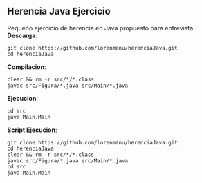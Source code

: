 
## **Herencia Java Ejercicio** ##

Pequeño ejercicio de herencia en Java propuesto para entrevista.
**Descarga**:
```
git clone https://github.com/lorenmanu/herenciaJava.git
cd herenciaJava
```
**Compilacion**:
```
clear && rm -r src/*/*.class
javac src/Figura/*.java src/Main/*.java
```
**Ejecucion**:
```
cd src
java Main.Main
```
**Script Ejecucion**:
```
git clone https://github.com/lorenmanu/herenciaJava.git
cd herenciaJava
clear && rm -r src/*/*.class
javac src/Figura/*.java src/Main/*.java
cd src
java Main.Main
```
